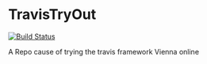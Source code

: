TravisTryOut
============

[![Build Status](https://travis-ci.org/tailoredapps/TravisTryOut.png?branch=master)](https://travis-ci.org/tailoredapps/TravisTryOut)


A Repo cause of trying the travis framework
Vienna online